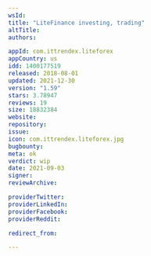```yaml
---
wsId: 
title: "LiteFinance investing, trading"
altTitle: 
authors:

appId: com.ittrendex.liteforex
appCountry: us
idd: 1400177519
released: 2018-08-01
updated: 2021-12-30
version: "1.59"
stars: 3.78947
reviews: 19
size: 18832384
website: 
repository: 
issue: 
icon: com.ittrendex.liteforex.jpg
bugbounty: 
meta: ok
verdict: wip
date: 2021-09-03
signer: 
reviewArchive:

providerTwitter: 
providerLinkedIn: 
providerFacebook: 
providerReddit: 

redirect_from:

---
```


